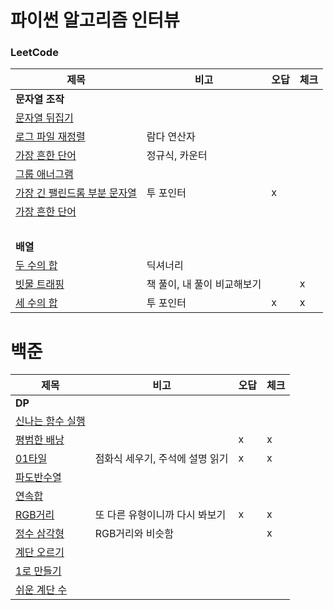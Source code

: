 # 파이썬 알고리즘 인터뷰

### LeetCode
| 제목        | 비고       |오답|체크|
|-----------|----------|---|---|
| **문자열 조작**||||
| [문자열 뒤집기](./문자열_조작/344-Reverse_String.py)   |          |   |   |
| [로그 파일 재정렬](./문자열_조작/937-Reorder_Data_in_Log_Files.py) | 람다 연산자   |   |   |
| [가장 흔한 단어](./문자열_조작/819-Most_Common_Word.py)  | 정규식, 카운터 |   |   |
| [그룹 애너그램](./문자열_조작/49-Group-Anagrams.py)  | |   |   |
| [가장 긴 팰린드롬 부분 문자열](./문자열_조작/5-Longest-Palindromic-Substring.py)  | 투 포인터 | x |   |
| [가장 흔한 단어](./문자열_조작/819-Most_Common_Word.py)  |  |   |   |
| <br> | | | |
| **배열** ||||
| [두 수의 합](./배열/1-Two-Sum.py)  | 딕셔너리 |   |   |
| [빗물 트래핑](./배열/42-Trapping-Rain-Water.py)  | 책 풀이, 내 풀이 비교해보기 |   | x |
| [세 수의 합](./배열/15-3Sum.py)  | 투 포인터 | x | x |


# 백준
| 제목                                 | 비고       |오답|체크|
|------------------------------------|----------|---|---|
| **DP**                             ||||
| [신나는 함수 실행](./BOJ/9184-신나는함수실행.py) |          |   |   |
| [평범한 배낭](./BOJ/12865-평범한배낭.py)     |          | x | x |
| [01타일](./BOJ/1904-01타일.py)         |    점화식 세우기, 주석에 설명 읽기      | x | x |
| [파도반수열](./BOJ/9461-파도반수열.py)       |    |  |  |
| [연속합](./BOJ/1912-연속합.py)           |    |  |  |
| [RGB거리](./BOJ/1149-RGB거리.py)       |  또 다른 유형이니까 다시 봐보기   | x | x |
| [정수 삼각형](./BOJ/1932-정수삼각형.py)      |  RGB거리와 비슷함  |  | x |
| [계단 오르기](./BOJ/2579-계단오르기.py)      |    |  |  |
| [1로 만들기](./BOJ/1463-1로만들기.py)      |    |  |  |
| [쉬운 계단 수](./BOJ/10844-쉬운계단수.py)    |    |  |  |
